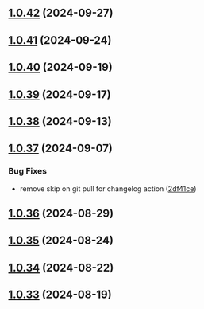 ## [1.0.42](https://github.com/binary-braids/github-actions-runner/compare/v1.0.41...v1.0.42) (2024-09-27)



## [1.0.41](https://github.com/binary-braids/github-actions-runner/compare/v1.0.40...v1.0.41) (2024-09-24)



## [1.0.40](https://github.com/binary-braids/github-actions-runner/compare/v1.0.39...v1.0.40) (2024-09-19)



## [1.0.39](https://github.com/binary-braids/github-actions-runner/compare/v1.0.38...v1.0.39) (2024-09-17)



## [1.0.38](https://github.com/binary-braids/github-actions-runner/compare/v1.0.37...v1.0.38) (2024-09-13)



## [1.0.37](https://github.com/binary-braids/github-actions-runner/compare/v1.0.36...v1.0.37) (2024-09-07)


### Bug Fixes

* remove skip on git pull for changelog action ([2df41ce](https://github.com/binary-braids/github-actions-runner/commit/2df41ce2e5b397fbd0aa73fe677fb857901ac2b5))



## [1.0.36](https://github.com/binary-braids/github-actions-runner/compare/v1.0.35...v1.0.36) (2024-08-29)



## [1.0.35](https://github.com/binary-braids/github-actions-runner/compare/v1.0.34...v1.0.35) (2024-08-24)



## [1.0.34](https://github.com/binary-braids/github-actions-runner/compare/v1.0.33...v1.0.34) (2024-08-22)



## [1.0.33](https://github.com/binary-braids/github-actions-runner/compare/v1.0.32...v1.0.33) (2024-08-19)



